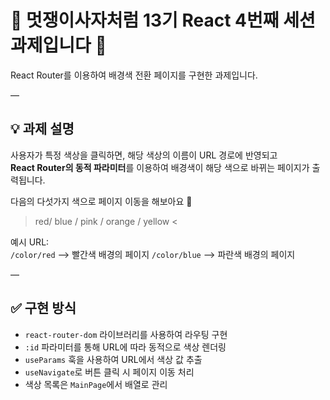 # 🦁 멋쟁이사자처럼 13기 React 4번째 세션 과제입니다 🦁

React Router를 이용하여 배경색 전환 페이지를 구현한 과제입니다.

—

## 💡 과제 설명

사용자가 특정 색상을 클릭하면, 해당 색상의 이름이 URL 경로에 반영되고  
**React Router의 동적 파라미터**를 이용하여 배경색이 해당 색으로 바뀌는 페이지가 출력됩니다.

다음의 다섯가지 색으로 페이지 이동을 해보아요 🎨
 > red/ blue / pink / orange / yellow < 

예시 URL:  
`/color/red` —> 빨간색 배경의 페이지
`/color/blue` —> 파란색 배경의 페이지

—

## ✅ 구현 방식

- `react-router-dom` 라이브러리를 사용하여 라우팅 구현
- `:id` 파라미터를 통해 URL에 따라 동적으로 색상 렌더링
- `useParams` 훅을 사용하여 URL에서 색상 값 추출
- `useNavigate`로 버튼 클릭 시 페이지 이동 처리
- 색상 목록은 `MainPage`에서 배열로 관리